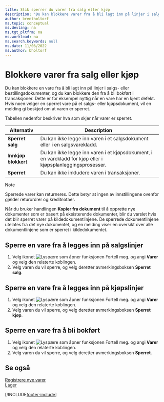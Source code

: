 ```yaml
---
title: Slik sperrer du varer fra salg eller kjøp
description: 'Du kan blokkere varer fra å bli lagt inn på linjer i salgs- eller bestillingsdokumenter, og du kan blokkere den fra å bli bokført i en transaksjon.'
author: brentholtorf
ms.topic: conceptual
ms.devlang: na
ms.tgt_pltfrm: na
ms.workload: na
ms.search.keywords: null
ms.date: 11/03/2022
ms.author: bholtorf
---
```

# <a name="block-items-from-sales-or-purchasing"></a><a name="block-items-from-sales-or-purchasing"></a>Blokkere varer fra salg eller kjøp

Du kan blokkere en vare fra å bli lagt inn på linjer i salgs- eller bestillingsdokumenter, og du kan blokkere den fra å bli bokført i transaksjoner. Dette er for eksempel nyttig når en vare har en kjent defekt. Hvis noen velger en sperret vare på et salgs- eller kjøpsdokument, vil en melding gi beskjed om at varen er sperret.

Tabellen nedenfor beskriver hva som skjer når varer er sperret.  

|Alternativ|Description|  
|--------------------|------------|  
|**Sperret salg**|Du kan ikke legge inn varen i et salgsdokument eller i en salgsvarekladd.|  
|**Innkjøp blokkert**|Du kan ikke legge inn varen i et kjøpsdokument, i en varekladd for kjøp eller i kjøpsplanleggingsprosesser.|  
|**Sperret**|Du kan ikke inkludere varen i transaksjoner.|  

> [!NOTE]
> Sperrede varer kan returneres. Dette betyr at ingen av innstillingene ovenfor gjelder returordrer og kreditnotaer.

Når du bruker handlingen **Kopier fra dokument** til å opprette nye dokumenter som er basert på eksisterende dokumenter, blir du varslet hvis det blir sperret varer på kildedokumentlinjene. De sperrede dokumentlinjene utelates fra det nye dokumentet, og en melding viser en oversikt over alle dokumentlinjene som er sperret i kildedokumentet.

## <a name="to-block-an-item-from-being-entered-on-sales-lines"></a><a name="to-block-an-item-from-being-entered-on-sales-lines"></a>Sperre en vare fra å legges inn på salgslinjer

1. Velg ikonet ![Lyspære som åpner funksjonen Fortell meg.](media/ui-search/search_small.png "Fortell hva du vil gjøre") og angi **Varer** og velg den relaterte koblingen.  
2. Velg varen du vil sperre, og velg deretter avmerkingsboksen **Sperret salg**.  

## <a name="to-block-an-item-from-being-entered-on-purchase-lines"></a><a name="to-block-an-item-from-being-entered-on-purchase-lines"></a>Sperre en vare fra å legges inn på kjøpslinjer

1. Velg ikonet ![Lyspære som åpner funksjonen Fortell meg.](media/ui-search/search_small.png "Fortell hva du vil gjøre") og angi **Varer** og velg den relaterte koblingen.  
2. Velg varen du vil sperre, og velg deretter avmerkingsboksen **Sperret kjøp**.  

## <a name="to-block-an-item-from-being-posted"></a><a name="to-block-an-item-from-being-posted"></a>Sperre en vare fra å bli bokført

1. Velg ikonet ![Lyspære som åpner funksjonen Fortell meg.](media/ui-search/search_small.png "Fortell hva du vil gjøre") og angi **Varer** og velg den relaterte koblingen.
2. Velg varen du vil sperre, og velg deretter avmerkingsboksen **Sperret**.

## <a name="see-also"></a><a name="see-also"></a>Se også

[Registrere nye varer](inventory-how-register-new-items.md)  
[Lager](inventory-manage-inventory.md)  


[!INCLUDE[footer-include](includes/footer-banner.md)]
